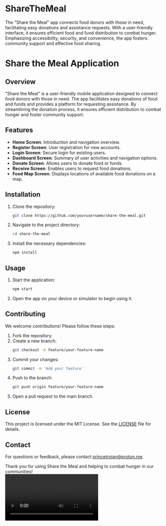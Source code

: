 # ShareTheMeal
 The "Share the Meal" app connects food donors with those in need, facilitating easy donations and assistance requests. With a user-friendly interface, it ensures efficient food and fund distribution to combat hunger. Emphasizing accessibility, security, and convenience, the app fosters community support and effective food sharing.

# Share the Meal Application

## Overview
"Share the Meal" is a user-friendly mobile application designed to connect food donors with those in need. The app facilitates easy donations of food and funds and provides a platform for requesting assistance. By streamlining the donation process, it ensures efficient distribution to combat hunger and foster community support.

## Features
- **Home Screen**: Introduction and navigation overview.
- **Register Screen**: User registration for new accounts.
- **Login Screen**: Secure login for existing users.
- **Dashboard Screen**: Summary of user activities and navigation options.
- **Donate Screen**: Allows users to donate food or funds.
- **Receive Screen**: Enables users to request food donations.
- **Food Map Screen**: Displays locations of available food donations on a map.

## Installation
1. Clone the repository:
   ```bash
   git clone https://github.com/yourusername/share-the-meal.git
   ```
2. Navigate to the project directory:
   ```bash
   cd share-the-meal
   ```
3. Install the necessary dependencies:
   ```bash
   npm install
   ```

## Usage
1. Start the application:
   ```bash
   npm start
   ```
2. Open the app on your device or simulator to begin using it.

## Contributing
We welcome contributions! Please follow these steps:
1. Fork the repository.
2. Create a new branch:
   ```bash
   git checkout -b feature/your-feature-name
   ```
3. Commit your changes:
   ```bash
   git commit -m 'Add your feature'
   ```
4. Push to the branch:
   ```bash
   git push origin feature/your-feature-name
   ```
5. Open a pull request to the main branch.

## License
This project is licensed under the MIT License. See the [LICENSE](LICENSE) file for details.

## Contact
For questions or feedback, please contact [princetrojan@proton.me](mailto:princetrojan@proton.me).

Thank you for using Share the Meal and helping to combat hunger in our communities!<br/>
<video src="video1.mp4"></video>
